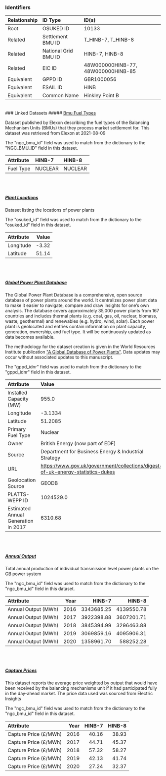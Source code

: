 ### Identifiers

| Relationship   | ID Type              | ID(s)                              |
|:---------------|:---------------------|:-----------------------------------|
| Root           | OSUKED ID            | 10133                              |
| Related        | Settlement BMU ID    | T_HINB-7, T_HINB-8                 |
| Related        | National Grid BMU ID | HINB-7, HINB-8                     |
| Related        | EIC ID               | 48W000000HINB-77, 48W000000HINB-85 |
| Equivalent     | GPPD ID              | GBR1000056                         |
| Equivalent     | ESAIL ID             | HINB                               |
| Equivalent     | Common Name          | Hinkley Point B                    |

<br>
### Linked Datasets
##### <a href="https://raw.githubusercontent.com/OSUKED/Dictionary-Datasets/main/datasets/bmu-fuel-types/datapackage.json">Bmu Fuel Types</a>

Dataset published by Elexon describing the fuel types of the Balancing Mechanism Units (BMUs) that they process market settlement for. This dataset was retrieved from Elexon at 2021-08-09

The "ngc_bmu_id" field was used to match from the dictionary to the "NGC_BMU_ID" field in this dataset.

| Attribute   | HINB-7   | HINB-8   |
|:------------|:---------|:---------|
| Fuel Type   | NUCLEAR  | NUCLEAR  |

<br><br>
##### <a href="https://raw.githubusercontent.com/OSUKED/Dictionary-Datasets/main/datasets/plant-locations/datapackage.json">Plant Locations</a>

Dataset listing the locations of power plants

The "osuked_id" field was used to match from the dictionary to the "osuked_id" field in this dataset.

| Attribute   |   Value |
|:------------|--------:|
| Longitude   |   -3.32 |
| Latitude    |   51.14 |

<br><br>
##### <a href="https://raw.githubusercontent.com/OSUKED/Dictionary-Datasets/main/datasets/global-power-plant-database/datapackage.json">Global Power Plant Database</a>

The Global Power Plant Database is a comprehensive, open source database of power plants around the world. It centralizes power plant data to make it easier to navigate, compare and draw insights for one’s own analysis. The database covers approximately 35,000 power plants from 167 countries and includes thermal plants (e.g. coal, gas, oil, nuclear, biomass, waste, geothermal) and renewables (e.g. hydro, wind, solar). Each power plant is geolocated and entries contain information on plant capacity, generation, ownership, and fuel type. It will be continuously updated as data becomes available. 

The methodology for the dataset creation is given in the World Resources Institute publication ["A Global Database of Power Plants"](https://www.wri.org/research/global-database-power-plants). Data updates may occur without associated updates to this manuscript.

The "gppd_idnr" field was used to match from the dictionary to the "gppd_idnr" field in this dataset.

| Attribute                           | Value                                                                          |
|:------------------------------------|:-------------------------------------------------------------------------------|
| Installed Capacity (MW)             | 955.0                                                                          |
| Longitude                           | -3.1334                                                                        |
| Latitude                            | 51.2085                                                                        |
| Primary Fuel Type                   | Nuclear                                                                        |
| Owner                               | British Energy (now part of EDF)                                               |
| Source                              | Department for Business Energy & Industrial Strategy                           |
| URL                                 | https://www.gov.uk/government/collections/digest-of-uk-energy-statistics-dukes |
| Geolocation Source                  | GEODB                                                                          |
| PLATTS-WEPP ID                      | 1024529.0                                                                      |
| Estimated Annual Generation in 2017 | 6310.68                                                                        |

<br><br>
##### <a href="https://raw.githubusercontent.com/OSUKED/Dictionary-Datasets/main/datasets/annual-output/datapackage.json">Annual Output</a>

Total annual production of individual transmission level power plants on the GB power system

The "ngc_bmu_id" field was used to match from the dictionary to the "ngc_bmu_id" field in this dataset.

| Attribute           |   Year |     HINB-7 |     HINB-8 |
|:--------------------|-------:|-----------:|-----------:|
| Annual Output (MWh) |   2016 | 3343685.25 | 4139550.78 |
| Annual Output (MWh) |   2017 | 3922398.88 | 3607201.71 |
| Annual Output (MWh) |   2018 | 3845394.99 | 3296463.88 |
| Annual Output (MWh) |   2019 | 3069859.16 | 4095906.31 |
| Annual Output (MWh) |   2020 | 1358961.70 |  588252.28 |

<br><br>
##### <a href="https://raw.githubusercontent.com/OSUKED/Dictionary-Datasets/main/datasets/capture-prices/datapackage.json">Capture Prices</a>

This dataset reports the average price weighted by output that would have been received by the balancing mechanisms unit if it had participated fully in the day-ahead market. The price data used was sourced from Electric Insights

The "ngc_bmu_id" field was used to match from the dictionary to the "ngc_bmu_id" field in this dataset.

| Attribute             |   Year |   HINB-7 |   HINB-8 |
|:----------------------|-------:|---------:|---------:|
| Capture Price (£/MWh) |   2016 |    40.16 |    38.93 |
| Capture Price (£/MWh) |   2017 |    44.71 |    45.37 |
| Capture Price (£/MWh) |   2018 |    57.32 |    58.27 |
| Capture Price (£/MWh) |   2019 |    42.13 |    41.74 |
| Capture Price (£/MWh) |   2020 |    27.24 |    32.37 |
